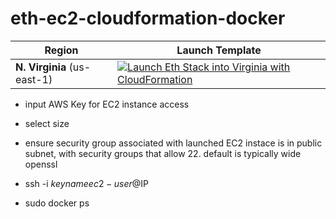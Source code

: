 # eth-ec2-cloudformation-docker


Region | Launch Template
------------ | -------------
**N. Virginia** (us-east-1) | [![Launch Eth Stack into Virginia with CloudFormation](/images/cloudformation-launch-stack.png)](https://console.aws.amazon.com/cloudformation/home?region=us-east-1#/stacks/new?stackName=ethereumdockerstack&templateURL=https://s3-us-west-1.amazonaws.com/ec2-ethereum-docker-stack/eth.yml)


* input AWS Key for EC2 instance access
* select size

* ensure security group associated with launched EC2 instace is in public subnet, with security groups that allow 22.  default is typically wide openssl

* ssh -i $keyname ec2-user@$IP
* sudo docker ps
